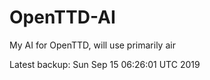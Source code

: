 # OpenTTD-AI
My AI for OpenTTD, will use primarily air

Latest backup: Sun Sep 15 06:26:01 UTC 2019
